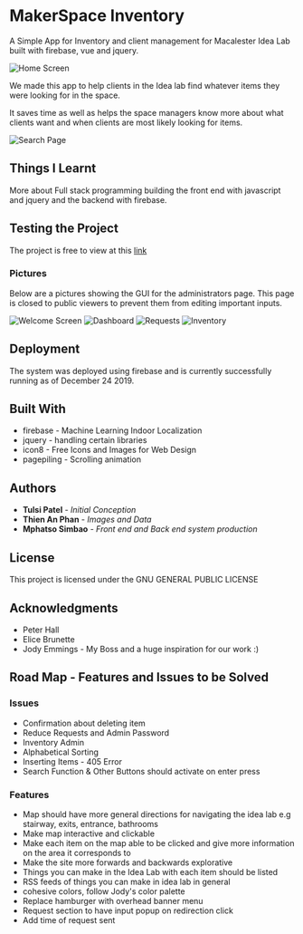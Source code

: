 # MakerSpace Inventory

A Simple App for Inventory and client management for Macalester Idea Lab built with firebase, vue and jquery.

![Home Screen](https://github.com/msimbao/makerspace_inventory/blob/master/screenshots/screen0.png)

We made this app to help clients in the Idea lab find whatever items they were looking for in the space.

It saves time as well as helps the space managers know more about what clients want and when clients are most likely looking for items.

![Search Page](https://github.com/msimbao/makerspace_inventory/blob/master/screenshots/screen5.png)

## Things I Learnt

More about Full stack programming building the front end with javascript and jquery and the backend with firebase.

## Testing the Project 

The project is free to view at this [link](https://msimbao.github.io/makerspace_inventory/#search)

### Pictures

Below are a pictures showing the GUI for the administrators page. This page is closed to public viewers to prevent them from editing important inputs.

![Welcome Screen](https://github.com/msimbao/makerspace_inventory/blob/master/screenshots/screen1.PNG)
![Dashboard](https://github.com/msimbao/makerspace_inventory/blob/master/screenshots/screen2.PNG)
![Requests](https://github.com/msimbao/makerspace_inventory/blob/master/screenshots/screen3.PNG)
![Inventory](https://github.com/msimbao/makerspace_inventory/blob/master/screenshots/screen4.PNG)

## Deployment

The system was deployed using firebase and is currently successfully running as of December 24 2019.

## Built With

* firebase - Machine Learning Indoor Localization
* jquery - handling certain libraries
* icon8 - Free Icons and Images for Web Design
* pagepiling - Scrolling animation



## Authors

* **Tulsi Patel** - *Initial Conception* 
* **Thien An Phan** - *Images and Data* 
* **Mphatso Simbao** - *Front end and Back end system production* 

## License

This project is licensed under the GNU GENERAL PUBLIC LICENSE

## Acknowledgments

* Peter Hall
* Elice Brunette
* Jody Emmings - My Boss and a huge inspiration for our work :)

## Road Map - Features and Issues to be Solved

### Issues

* Confirmation about deleting item
* Reduce Requests and Admin Password
* Inventory Admin
* Alphabetical Sorting
* Inserting Items - 405 Error
* Search Function & Other Buttons should activate on enter press

### Features

* Map should have more general directions for navigating the idea lab e.g stairway, exits, entrance, bathrooms
* Make map interactive and clickable
* Make each item on the map able to be clicked and give more information on the area it corresponds to
* Make the site more forwards and backwards explorative
* Things you can make in the Idea Lab with each item should be listed
* RSS feeds of things you can make in idea lab in general
* cohesive colors, follow Jody's color palette
* Replace hamburger with overhead banner menu
* Request section to have input popup on redirection click
* Add time of request sent 
